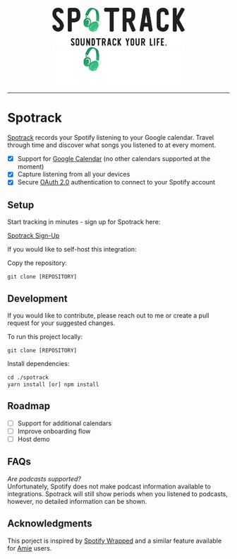 <p align="center">
<img width="300" src="assets/spotrack-logo-wordmark--light.svg#gh-light-mode-only">
<img width="300" src="assets/spotrack-logo-wordmark--dark.svg#gh-dark-mode-only">
</p>

---

# Spotrack

[Spotrack](https://spotrack.herokuapp.com/) records your Spotify listening to your Google calendar. Travel through time and discover what songs you listened to at every moment.

- [x] Support for [Google Calendar](https://calendar.google.com/) (no other calendars supported at the moment)
- [x] Capture listening from all your devices
- [x] Secure [OAuth 2.0](https://oauth.net/2/) authentication to connect to your Spotify account

## Setup

Start tracking in minutes - sign up for Spotrack here:

[Spotrack Sign-Up](https://spotrack.herokuapp.com/signup)

If you would like to self-host this integration:

Copy the repository:

```console
git clone [REPOSITORY]
```

## Development

If you would like to contribute, please reach out to me or create a pull request for your suggested changes.

To run this project locally:

```console
git clone [REPOSITORY]
```

Install dependencies:

```console
cd ./spotrack
yarn install [or] npm install
```

## Roadmap

- [ ] Support for additional calendars
- [ ] Improve onboarding flow
- [ ] Host demo

## FAQs

*Are podcasts supported?*\
Unfortunately, Spotify does not make podcast information available to integrations. Spotrack will still show periods when you listened to podcasts, however, no detailed information can be shown.

## Acknowledgments

This porject is inspired by [Spotify Wrapped](https://spotify.com/wrapped) and a similar feature available for [Amie](https://www.amie.so/) users.
